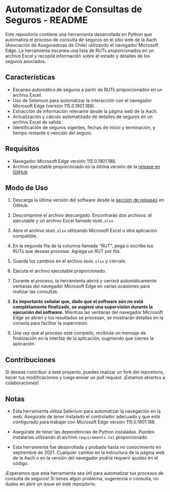 # Automatizador de Consultas de Seguros - README

Este repositorio contiene una herramienta desarrollada en Python que automatiza el proceso de consulta de seguros en el sitio web de la Aach (Asociación de Aseguradoras de Chile) utilizando el navegador Microsoft Edge. La herramienta escanea una lista de RUTs proporcionados en un archivo Excel y recopila información sobre el estado y detalles de los seguros asociados.

## Características

- Escaneo automático de seguros a partir de RUTs proporcionados en un archivo Excel.
- Uso de Selenium para automatizar la interacción con el navegador Microsoft Edge (versión 115.0.1901.188).
- Extracción de información relevante desde la página web de la Aach.
- Actualización y cálculo automatizado de detalles de seguros en un archivo Excel de salida.
- Identificación de seguros vigentes, fechas de inicio y terminación, y tiempo restante o vencido del seguro.

## Requisitos

- Navegador Microsoft Edge versión 115.0.1901.188.
- Archivo ejecutable proporcionado en la última versión de la [release en GitHub](https://github.com/tu_usuario/tu_repositorio/releases).

## Modo de Uso

1. Descarga la última versión del software desde la [sección de releases](https://github.com/tu_usuario/tu_repositorio/releases) en GitHub.

2. Descomprime el archivo descargado. Encontrarás dos archivos: el ejecutable y un archivo Excel llamado `bbdd.xlsx`.

3. Abre el archivo `bbdd.xlsx` utilizando Microsoft Excel u otra aplicación compatible.

4. En la segunda fila de la columna llamada "RUT", pega o escribe los RUTs que deseas procesar. Agrega un RUT por fila.

5. Guarda los cambios en el archivo `bbdd.xlsx` y ciérralo.

6. Ejecuta el archivo ejecutable proporcionado.

7. Durante el proceso, la herramienta abrirá y cerrará automáticamente ventanas del navegador Microsoft Edge en varias ocasiones para realizar las consultas.

8. **Es importante señalar que, dado que el software aún no está completamente finalizado, se sugiere una supervisión durante la ejecución del software.** Mientras las ventanas del navegador Microsoft Edge se abren y los resultados se procesan, se mostrarán detalles en la consola para facilitar la supervisión.

9. Una vez que el proceso esté completo, recibirás un mensaje de finalización en la interfaz de la aplicación, sugiriendo que cierres la aplicación.

## Contribuciones

Si deseas contribuir a este proyecto, puedes realizar un fork del repositorio, hacer tus modificaciones y luego enviar un pull request. ¡Estamos abiertos a colaboraciones!

## Notas

- Esta herramienta utiliza Selenium para automatizar la navegación en la web. Asegúrate de tener instalado el controlador adecuado y que esté configurado para trabajar con Microsoft Edge versión 115.0.1901.188.

- Asegúrate de tener las dependencias de Python instaladas. Puedes instalarlas utilizando el archivo `requirements.txt` proporcionado.

- Esta herramienta fue desarrollada y probada hasta mi conocimiento en septiembre de 2021. Cualquier cambio en la estructura de la página web de la Aach o en la versión del navegador podría requerir ajustes en el código.

¡Esperamos que esta herramienta sea útil para automatizar tus procesos de consulta de seguros! Si tienes algún problema, sugerencia o consulta, no dudes en abrir un issue en este repositorio.

